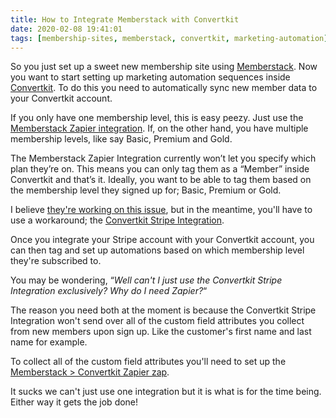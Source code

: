```yaml
---
title: How to Integrate Memberstack with Convertkit
date: 2020-02-08 19:41:01
tags: [membership-sites, memberstack, convertkit, marketing-automation]
---
```


So you just set up a sweet new membership site using [Memberstack](https://memberstack.io). Now you want to start setting up marketing automation sequences inside [Convertkit](https://converkit.com). To do this you need to automatically sync new member data to your Convertkit account. 

If you only have one membership level, this is easy peezy. Just use the  [Memberstack Zapier integration](https://help.memberstack.io/post/zapier). If, on the other hand, you have multiple membership levels, like say Basic, Premium and Gold. 

The Memberstack Zapier Integration currently won’t let you specify which plan they’re on. This means you can only tag them as a “Member” inside Convertkit and that’s it. Ideally, you want to be able to tag them based on the membership level they signed up for; Basic, Premium or Gold.

I believe [they're working on this issue](https://forum.memberstack.io/t/zapier-membership-subscribed-to-missing-on-update/141/4), but in the meantime, you'll have to use a workaround; the [Convertkit Stripe Integration](https://help.convertkit.com/en/articles/2632323-stripe-integration).

Once you integrate your Stripe account with your Convertkit account, you can then tag and set up automations based on which membership level they're subscribed to.

You may be wondering, “*Well can't I just use the Convertkit Stripe Integration exclusively? Why do I need Zapier?*“

The reason you need both at the moment is because the Convertkit Stripe Integration won't send over all of the custom field attributes you collect from new members upon sign up. Like the customer's first name and last name for example. 

To collect all of the custom field attributes you'll need to set up the [Memberstack > Convertkit Zapier zap](https://help.memberstack.io/post/zapier).

It sucks we can't just use one integration but it is what is for the time being. Either way it gets the job done!